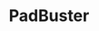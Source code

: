 ---
title: "PadBuster"
description: "Automated script for performing Padding Oracle attacks"
platforms: ["linux", "windows", "macos", "cli"]
categories: ["Web", "Crypto"]
tags: ["padding-oracle", "web-application"]
url: "https://github.com/AonCyberLabs/PadBuster"
---